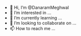 - 👋 Hi, I’m @DanaramMeghwal
- 👀 I’m interested in ...
- 🌱 I’m currently learning ...
- 💞️ I’m looking to collaborate on ...
- 📫 How to reach me ...

<!---
DanaramMeghwal/DanaramMeghwal is a ✨ special ✨ repository because its `README.md` (this file) appears on your GitHub profile.
You can click the Preview link to take a look at your changes.
--->
